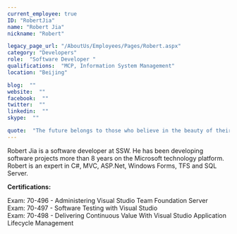 ```yaml
---
current_employee: true
ID: "RobertJia"
name: "Robert Jia"
nickname: "Robert"

legacy_page_url: "/AboutUs/Employees/Pages/Robert.aspx"
category: "Developers"
role:  "Software Developer "
qualifications:  "MCP, Information System Management"
location: "Beijing"

blog:  ""
website:  ""
facebook:  ""
twitter:  ""
linkedin:  ""
skype:  ""

quote:  "The future belongs to those who believe in the beauty of their dreams."
---
```


Robert Jia is a software developer at SSW. He has been developing software projects more than 8 years on the Microsoft technology platform. Robert is an expert in C#, MVC, ASP.Net, Windows Forms, TFS and SQL Server.

**Certifications:**

Exam: 70-496 - Administering Visual Studio Team Foundation Server  
Exam: 70-497 - Software Testing with Visual Studio  
Exam: 70-498 - Delivering Continuous Value With Visual Studio Application Lifecycle Management